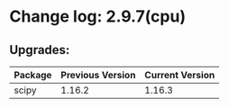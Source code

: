 # Change log: 2.9.7(cpu)

## Upgrades: 

Package | Previous Version | Current Version
---|---|---
scipy|1.16.2|1.16.3
